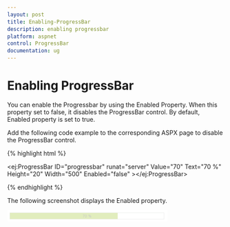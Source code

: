 ```yaml
---
layout: post
title: Enabling-ProgressBar
description: enabling progressbar
platform: aspnet
control: ProgressBar
documentation: ug
---
```


# Enabling ProgressBar

You can enable the Progressbar by using the Enabled Property. When this property set to false, it disables the ProgressBar control. By default, Enabled property is set to true.

Add the following code example to the corresponding ASPX page to disable the ProgressBar control.

{% highlight html %}



<ej:ProgressBar ID="progressbar" runat="server" Value="70" Text="70 %"   Height="20" Width="500" Enabled="false" ></ej:ProgressBar>





{% endhighlight %}

The following screenshot displays the Enabled property.

![](Enabling-ProgressBar_images/Enabling-ProgressBar_img1.png)



